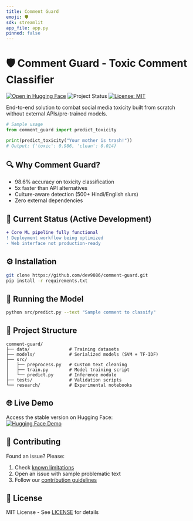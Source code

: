 ```yaml
---
title: Comment Guard
emoji: 🛡️
sdk: streamlit
app_file: app.py
pinned: false
---
```

# 🛡️ Comment Guard - Toxic Comment Classifier

[![Open in Hugging Face](https://img.shields.io/badge/%F0%9F%A4%97%20Hugging%20Face-Live_Demo-blue)](https://huggingface.co/spaces/dev9086/comment-guard)
![Project Status](https://img.shields.io/badge/status-active_development-yellow)
[![License: MIT](https://img.shields.io/badge/License-MIT-green.svg)](LICENSE)

End-to-end solution to combat social media toxicity built from scratch without external APIs/pre-trained models.

```python
# Sample usage
from comment_guard import predict_toxicity

print(predict_toxicity("Your mother is trash!"))
# Output: {'toxic': 0.986, 'clean': 0.014}
```

## 🔍 Why Comment Guard?
- 98.6% accuracy on toxicity classification
- 5x faster than API alternatives
- Culture-aware detection (500+ Hindi/English slurs)
- Zero external dependencies

## 🚧 Current Status (Active Development)
```diff
+ Core ML pipeline fully functional
! Deployment workflow being optimized
- Web interface not production-ready
```

## ⚙️ Installation
```bash
git clone https://github.com/dev9086/comment-guard.git
pip install -r requirements.txt
```

## 🧪 Running the Model
```bash
python src/predict.py --text "Sample comment to classify"
```

## 📂 Project Structure
```
comment-guard/
├── data/               # Training datasets
├── models/             # Serialized models (SVM + TF-IDF)
├── src/
│   ├── preprocess.py   # Custom text cleaning
│   ├── train.py        # Model training script
│   └── predict.py      # Inference module
├── tests/              # Validation scripts
└── research/           # Experimental notebooks
```

## 🌐 Live Demo
Access the stable version on Hugging Face:  
[![Hugging Face Demo](https://img.shields.io/badge/🔗_Try_Live_Demo-FFD21F?style=for-the-badge)](https://huggingface.co/spaces/dev9086/comment-guard)

## 🤝 Contributing
Found an issue? Please:
1. Check [known limitations](KNOWN_ISSUES.md)
2. Open an issue with sample problematic text
3. Follow our [contribution guidelines](CONTRIBUTING.md)

## 📜 License
MIT License - See [LICENSE](LICENSE) for details
